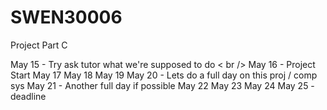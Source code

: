 # SWEN30006
Project Part C

May 15 - Try ask tutor what we're supposed to do < br />
May 16 - Project Start
May 17 
May 18
May 19 
May 20 - Lets do a full day on this proj / comp sys
May 21 - Another full day if possible
May 22 
May 23
May 24
May 25 - deadline
